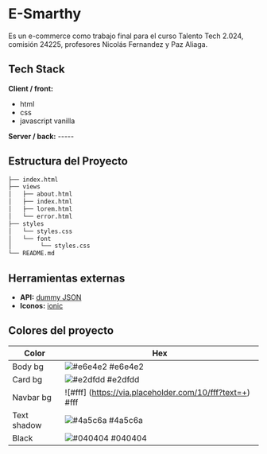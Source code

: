 # E-Smarthy

Es un e-commerce como trabajo final para el curso Talento Tech 2.024, comisión 24225, profesores Nicolás Fernandez y Paz Aliaga.

## Tech Stack

**Client / front:**

- html
- css
- javascript vanilla

**Server / back:** -----

## Estructura del Proyecto

```bash
├── index.html
├── views
│   ├── about.html
│   ├── index.html
│   ├── lorem.html
│   └── error.html
├── styles
│   └── styles.css
│   └── font
│        └── styles.css
└── README.md

```

## Herramientas externas

- **API:** [dummy JSON](https://dummyjson.com/)
- **Iconos:** [ionic](https://ionic.io/ionicons)

## Colores del proyecto

| Color       | Hex                                                              |
| ----------- | ---------------------------------------------------------------- |
| Body bg     | ![#e6e4e2](https://via.placeholder.com/10/e6e4e2?text=+) #e6e4e2 |
| Card bg     | ![#e2dfdd](https://via.placeholder.com/10/e2dfdd?text=+) #e2dfdd |
| Navbar bg   | ![#fff] (https://via.placeholder.com/10/fff?text=+) #fff         |
| Text shadow | ![#4a5c6a](https://via.placeholder.com/10/4a5c6a?text=+) #4a5c6a |
| Black       | ![#040404](https://via.placeholder.com/10/040404?text=+) #040404 |
